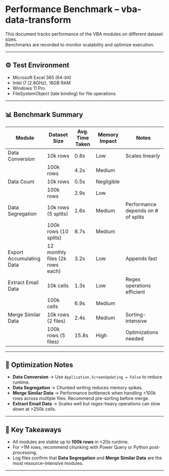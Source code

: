 # Performance Benchmark – vba-data-transform

This document tracks performance of the VBA modules on different dataset sizes.  
Benchmarks are recorded to monitor scalability and optimize execution.

---

## ⚙️ Test Environment

- Microsoft Excel 365 (64-bit)  
- Intel i7 (2.8GHz), 16GB RAM  
- Windows 11 Pro  
- FileSystemObject (late binding) for file operations  

---

## 📊 Benchmark Summary

| Module                  | Dataset Size  | Avg. Time Taken | Memory Impact | Notes |
|--------------------------|---------------|-----------------|---------------|-------|
| Data Conversion          | 10k rows      | 0.8s            | Low           | Scales linearly |
|                          | 100k rows     | 4.2s            | Medium        | |
| Data Count               | 10k rows      | 0.5s            | Negligible    | |
|                          | 100k rows     | 2.9s            | Low           | |
| Data Segregation         | 10k rows (5 splits)  | 1.6s | Medium | Performance depends on # of splits |
|                          | 100k rows (10 splits)| 8.7s | Medium | |
| Export Accumulating Data | 12 monthly files (2k rows each) | 3.2s | Low | Appends fast |
| Extract Email Data       | 10k cells     | 1.3s            | Low           | Regex operations efficient |
|                          | 100k cells    | 6.9s            | Medium        | |
| Merge Similar Data       | 10k rows (2 files)  | 2.4s | Medium | Sorting-intensive |
|                          | 100k rows (5 files) | 15.8s | High | Optimizations needed |

---

## 🚀 Optimization Notes

- **Data Conversion** → Use `Application.ScreenUpdating = False` to reduce runtime.  
- **Data Segregation** → Chunked writing reduces memory spikes.  
- **Merge Similar Data** → Performance bottleneck when handling >100k rows across multiple files. Recommend pre-sorting before merge.  
- **Extract Email Data** → Scales well but regex-heavy operations can slow down at >250k cells.  

---

## 📌 Key Takeaways

- All modules are stable up to **100k rows** in <20s runtime.  
- For >1M rows, recommend chunking with Power Query or Python post-processing.  
- Log files confirm that **Data Segregation** and **Merge Similar Data** are the most resource-intensive modules.  

---

